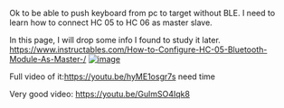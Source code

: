 Ok to be able to push keyboard from pc to target without BLE.
I need to learn how to connect HC 05 to HC 06 as master slave.


In this page, I will drop some info I found to study it later.  
https://www.instructables.com/How-to-Configure-HC-05-Bluetooth-Module-As-Master-/
[![image](https://user-images.githubusercontent.com/20149493/177039320-4bc2bcfa-d1c4-4b02-9323-4e776d7da455.png)](https://www.instructables.com/How-to-Configure-HC-05-Bluetooth-Module-As-Master-/)


Full video of it:https://youtu.be/hyME1osgr7s
need time

Very good video:
https://youtu.be/GulmSO4Iqk8
